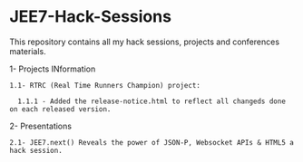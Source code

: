 JEE7-Hack-Sessions
==================

This repository contains all my hack sessions, projects and conferences materials.

1- Projects INformation

    1.1- RTRC (Real Time Runners Champion) project:

      1.1.1 - Added the release-notice.html to reflect all changeds done on each released version.

2- Presentations

    2.1- JEE7.next() Reveals the power of JSON-P, Websocket APIs & HTML5 a hack session.
